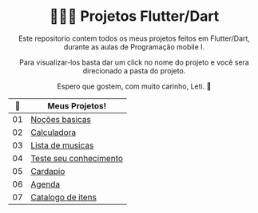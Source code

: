 <div align=center>
  
  # 👩‍💻🌺 Projetos Flutter/Dart

</div>


<div align= center >
Este repositorio contem todos os meus projetos feitos em Flutter/Dart, durante as aulas de Programação mobile I.
  
Para visualizar-los basta dar um click no nome do projeto e você sera direcionado a pasta do projeto.  

Espero que gostem, com muito carinho, Leti. 💖
</div>

<div align= center >
  
  |🌺  | Meus Projetos!                                                                                                                
| :-: | --------------------------------------------------------------------------------------------------------------------------- |
| 01  | [Noções basicas](https://github.com/olgaleticialopes/Mobile)            |
| 02  | [Calculadora](https://github.com/olgaleticialopes/Mobile/tree/aula_20230328)                               | 
| 03  | [Lista de musicas](https://github.com/olgaleticialopes/Mobile/tree/aula-2023-04-11)                       | 
| 04  | [Teste seu conhecimento](https://github.com/olgaleticialopes/Mobile/tree/aula-2023-05-02)                          |
| 05  | [Cardapio](https://github.com/olgaleticialopes/Mobile/tree/aula-2023-05-23)                               | 
| 06  | [Agenda](https://github.com/olgaleticialopes/Mobile/tree/aula-2023-05-30)                               | 
| 07  | [Catalogo de itens](https://github.com/olgaleticialopes/Mobile/tree/aula-2023-06-16)                               | 


</div>


